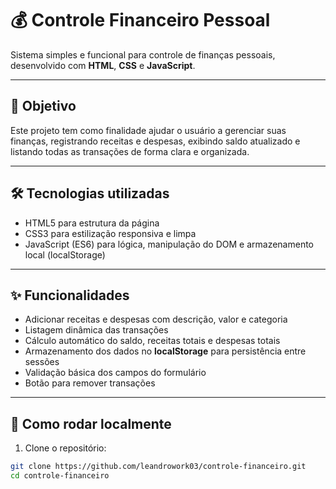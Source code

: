 # 💰 Controle Financeiro Pessoal

Sistema simples e funcional para controle de finanças pessoais, desenvolvido com **HTML**, **CSS** e **JavaScript**.

---

## 🎯 Objetivo

Este projeto tem como finalidade ajudar o usuário a gerenciar suas finanças, registrando receitas e despesas, exibindo saldo atualizado e listando todas as transações de forma clara e organizada.

---

## 🛠 Tecnologias utilizadas

- HTML5 para estrutura da página  
- CSS3 para estilização responsiva e limpa  
- JavaScript (ES6) para lógica, manipulação do DOM e armazenamento local (localStorage)  

---

## ✨ Funcionalidades

- Adicionar receitas e despesas com descrição, valor e categoria  
- Listagem dinâmica das transações  
- Cálculo automático do saldo, receitas totais e despesas totais  
- Armazenamento dos dados no **localStorage** para persistência entre sessões  
- Validação básica dos campos do formulário  
- Botão para remover transações

---

## 🚀 Como rodar localmente

1. Clone o repositório:

```bash
git clone https://github.com/leandrowork03/controle-financeiro.git
cd controle-financeiro

